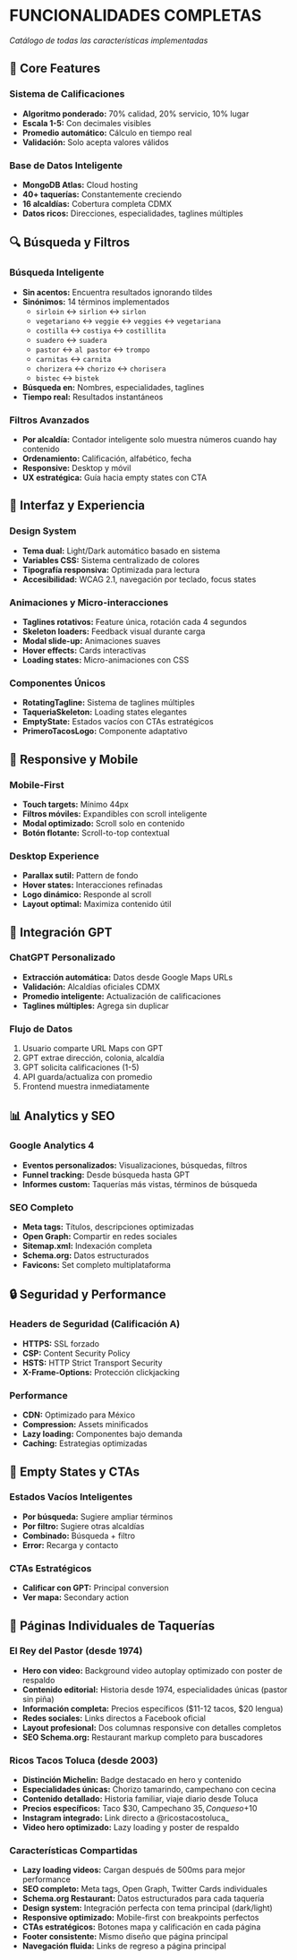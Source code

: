 # FUNCIONALIDADES COMPLETAS
*Catálogo de todas las características implementadas*

## 🌮 Core Features

### **Sistema de Calificaciones**
- **Algoritmo ponderado:** 70% calidad, 20% servicio, 10% lugar
- **Escala 1-5:** Con decimales visibles
- **Promedio automático:** Cálculo en tiempo real
- **Validación:** Solo acepta valores válidos

### **Base de Datos Inteligente**
- **MongoDB Atlas:** Cloud hosting
- **40+ taquerías:** Constantemente creciendo
- **16 alcaldías:** Cobertura completa CDMX
- **Datos ricos:** Direcciones, especialidades, taglines múltiples

## 🔍 Búsqueda y Filtros

### **Búsqueda Inteligente**
- **Sin acentos:** Encuentra resultados ignorando tildes
- **Sinónimos:** 14 términos implementados
  - `sirloin` ↔ `sirlion` ↔ `sirlon`
  - `vegetariano` ↔ `veggie` ↔ `veggies` ↔ `vegetariana`
  - `costilla` ↔ `costiya` ↔ `costillita`
  - `suadero` ↔ `suadera`
  - `pastor` ↔ `al pastor` ↔ `trompo`
  - `carnitas` ↔ `carnita`
  - `chorizera` ↔ `chorizo` ↔ `chorisera`
  - `bistec` ↔ `bistek`
- **Búsqueda en:** Nombres, especialidades, taglines
- **Tiempo real:** Resultados instantáneos

### **Filtros Avanzados**
- **Por alcaldía:** Contador inteligente solo muestra números cuando hay contenido
- **Ordenamiento:** Calificación, alfabético, fecha
- **Responsive:** Desktop y móvil
- **UX estratégica:** Guía hacia empty states con CTA

## 🎨 Interfaz y Experiencia

### **Design System**
- **Tema dual:** Light/Dark automático basado en sistema
- **Variables CSS:** Sistema centralizado de colores
- **Tipografía responsiva:** Optimizada para lectura
- **Accesibilidad:** WCAG 2.1, navegación por teclado, focus states

### **Animaciones y Micro-interacciones**
- **Taglines rotativos:** Feature única, rotación cada 4 segundos
- **Skeleton loaders:** Feedback visual durante carga
- **Modal slide-up:** Animaciones suaves
- **Hover effects:** Cards interactivas
- **Loading states:** Micro-animaciones con CSS

### **Componentes Únicos**
- **RotatingTagline:** Sistema de taglines múltiples
- **TaqueriaSkeleton:** Loading states elegantes
- **EmptyState:** Estados vacíos con CTAs estratégicos
- **PrimeroTacosLogo:** Componente adaptativo

## 📱 Responsive y Mobile

### **Mobile-First**
- **Touch targets:** Mínimo 44px
- **Filtros móviles:** Expandibles con scroll inteligente
- **Modal optimizado:** Scroll solo en contenido
- **Botón flotante:** Scroll-to-top contextual

### **Desktop Experience**
- **Parallax sutil:** Pattern de fondo
- **Hover states:** Interacciones refinadas
- **Logo dinámico:** Responde al scroll
- **Layout optimal:** Maximiza contenido útil

## 🤖 Integración GPT

### **ChatGPT Personalizado**
- **Extracción automática:** Datos desde Google Maps URLs
- **Validación:** Alcaldías oficiales CDMX
- **Promedio inteligente:** Actualización de calificaciones
- **Taglines múltiples:** Agrega sin duplicar

### **Flujo de Datos**
1. Usuario comparte URL Maps con GPT
2. GPT extrae dirección, colonia, alcaldía
3. GPT solicita calificaciones (1-5)
4. API guarda/actualiza con promedio
5. Frontend muestra inmediatamente

## 📊 Analytics y SEO

### **Google Analytics 4**
- **Eventos personalizados:** Visualizaciones, búsquedas, filtros
- **Funnel tracking:** Desde búsqueda hasta GPT
- **Informes custom:** Taquerías más vistas, términos de búsqueda

### **SEO Completo**
- **Meta tags:** Títulos, descripciones optimizadas
- **Open Graph:** Compartir en redes sociales
- **Sitemap.xml:** Indexación completa
- **Schema.org:** Datos estructurados
- **Favicons:** Set completo multiplataforma

## 🔒 Seguridad y Performance

### **Headers de Seguridad (Calificación A)**
- **HTTPS:** SSL forzado
- **CSP:** Content Security Policy
- **HSTS:** HTTP Strict Transport Security
- **X-Frame-Options:** Protección clickjacking

### **Performance**
- **CDN:** Optimizado para México
- **Compression:** Assets minificados
- **Lazy loading:** Componentes bajo demanda
- **Caching:** Estrategias optimizadas

## 🎯 Empty States y CTAs

### **Estados Vacíos Inteligentes**
- **Por búsqueda:** Sugiere ampliar términos
- **Por filtro:** Sugiere otras alcaldías
- **Combinado:** Búsqueda + filtro
- **Error:** Recarga y contacto

### **CTAs Estratégicos**
- **Calificar con GPT:** Principal conversion
- **Ver mapa:** Secondary action

## 📄 Páginas Individuales de Taquerías

### **El Rey del Pastor** (desde 1974)
- **Hero con video:** Background video autoplay optimizado con poster de respaldo
- **Contenido editorial:** Historia desde 1974, especialidades únicas (pastor sin piña)
- **Información completa:** Precios específicos ($11-12 tacos, $20 lengua)
- **Redes sociales:** Links directos a Facebook oficial
- **Layout profesional:** Dos columnas responsive con detalles completos
- **SEO Schema.org:** Restaurant markup completo para buscadores

### **Ricos Tacos Toluca** (desde 2003)
- **Distinción Michelin:** Badge destacado en hero y contenido
- **Especialidades únicas:** Chorizo tamarindo, campechano con cecina
- **Contenido detallado:** Historia familiar, viaje diario desde Toluca
- **Precios específicos:** Taco $30, Campechano $35, Con queso +$10
- **Instagram integrado:** Link directo a @ricostacostoluca_
- **Video hero optimizado:** Lazy loading y poster de respaldo

### **Características Compartidas**
- **Lazy loading videos:** Cargan después de 500ms para mejor performance
- **SEO completo:** Meta tags, Open Graph, Twitter Cards individuales
- **Schema.org Restaurant:** Datos estructurados para cada taquería
- **Design system:** Integración perfecta con tema principal (dark/light)
- **Responsive optimizado:** Mobile-first con breakpoints perfectos
- **CTAs estratégicos:** Botones mapa y calificación en cada página
- **Footer consistente:** Mismo diseño que página principal
- **Navegación fluida:** Links de regreso a página principal